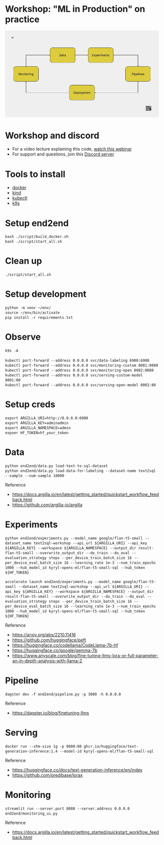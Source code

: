 # Workshop: "ML in Production" on practice

![alt text](./docs/end2end.jpg)

# Workshop and discord

- For a video lecture explaining this code, [watch this webinar](https://edu.kyrylai.com/courses/webinar-machine-learning-in-production)
- For support and questions, join this [Discord server](https://discord.gg/RNjfNrrN)

# Tools to install 

- [docker](https://docs.docker.com/engine/install/)
- [kind](https://kind.sigs.k8s.io/docs/user/quick-start/)
- [kubectl](https://kubernetes.io/docs/tasks/tools/)
- [k9s](https://k9scli.io/topics/install/)

# Setup end2end 

```
bash ./script/build_docker.sh
bash ./script/start_all.sh
```

# Clean up

```
./script/start_all.sh
```

# Setup development

```
python -m venv ~/env/
source ~/env/bin/activate
pip install -r requirements.txt
```

# Observe 

```
k9s -A

kubectl port-forward --address 0.0.0.0 svc/data-labeling 6900:6900
kubectl port-forward --address 0.0.0.0 svc/monitoring-custom 8081:8080
kubectl port-forward --address 0.0.0.0 svc/monitoring-open 8082:8080
kubectl port-forward --address 0.0.0.0 svc/serving-custom-model 8001:80
kubectl port-forward --address 0.0.0.0 svc/serving-open-model 8002:80
```


# Setup creds 

```
export ARGILLA_URI=http://0.0.0.0:6900
export ARGILLA_KEY=adminadmin
export ARGILLA_NAMESPACE=admin
expoer HF_TOKEN=hf_your_token
```

# Data 

```
python end2end/data.py load-text-to-sql-dataset
python end2end/data.py load-data-for-labeling --dataset-name text2sql --sample --num-sample 10000
```

Reference 

- https://docs.argilla.io/en/latest/getting_started/quickstart_workflow_feedback.html
- https://github.com/argilla-io/argilla

# Experiments 


```
python end2end/experiments.py --model_name google/flan-t5-small --dataset_name text2sql-workshop --api_url ${ARGILLA_URI} --api_key ${ARGILLA_KEY} --workspace ${ARGILLA_NAMESPACE} --output_dir result-flan-t5-small --overwrite_output_dir --do_train --do_eval --evaluation_strategy steps --per_device_train_batch_size 16 --per_device_eval_batch_size 16 --learning_rate 1e-3 --num_train_epochs 1000 --hub_model_id kyryl-opens-ml/flan-t5-small-sql --hub_token ${HF_TOKEN}
```

```
accelerate launch end2end/experiments.py --model_name google/flan-t5-small --dataset_name text2sql-workshop --api_url ${ARGILLA_URI} --api_key ${ARGILLA_KEY} --workspace ${ARGILLA_NAMESPACE} --output_dir result-flan-t5-small --overwrite_output_dir --do_train --do_eval --evaluation_strategy steps --per_device_train_batch_size 16 --per_device_eval_batch_size 16 --learning_rate 1e-3 --num_train_epochs 1000 --hub_model_id kyryl-opens-ml/flan-t5-small-sql --hub_token ${HF_TOKEN}
```


Reference

- https://arxiv.org/abs/2210.11416
- https://github.com/huggingface/peft
- https://huggingface.co/codellama/CodeLlama-7b-hf
- https://huggingface.co/google/gemma-7b
- https://www.anyscale.com/blog/fine-tuning-llms-lora-or-full-parameter-an-in-depth-analysis-with-llama-2


# Pipeline

```
dagster dev -f end2end/pipeline.py -p 3000 -h 0.0.0.0
```

Reference

- https://dagster.io/blog/finetuning-llms


# Serving 

```
docker run --shm-size 1g -p 8080:80 ghcr.io/huggingface/text-generation-inference:1.4 --model-id kyryl-opens-ml/flan-t5-small-sql
```

Reference

- https://huggingface.co/docs/text-generation-inference/en/index
- https://github.com/predibase/lorax


# Monitoring

```
streamlit run --server.port 8080 --server.address 0.0.0.0 end2end/monitoring_ui.py
```

Reference

- https://docs.argilla.io/en/latest/getting_started/quickstart_workflow_feedback.html
